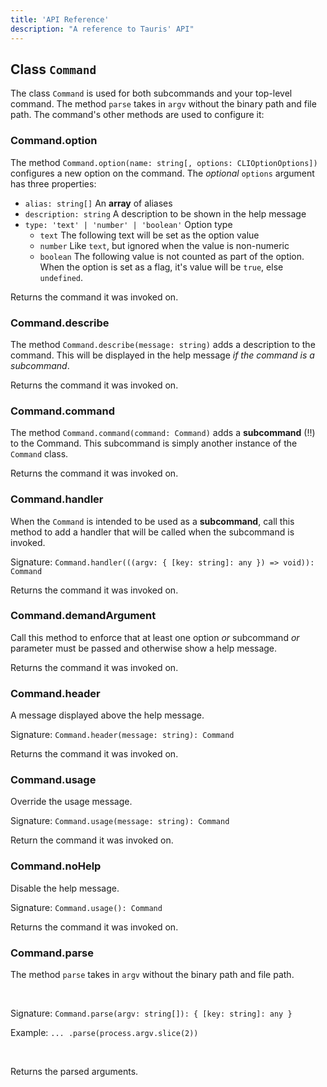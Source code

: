 ```yaml
---
title: 'API Reference'
description: "A reference to Tauris' API"
---
```


## Class `Command`
The class `Command` is used for both subcommands and your top-level command. The method `parse` takes in `argv` without the binary path and file path. The command's other methods are used to configure it:
<br/>

### Command.option
The method `Command.option(name: string[, options: CLIOptionOptions])` configures a new option on the command. The *optional* `options` argument has three properties:
- `alias: string[]` An **array** of aliases
- `description: string` A description to be shown in the help message
- `type: 'text' | 'number' | 'boolean'` Option type
  - `text` The following text will be set as the option value
  - `number` Like `text`, but ignored when the value is non-numeric
  - `boolean` The following value is not counted as part of the option. When the option is set as a flag, it's value will be `true`, else `undefined`.

Returns the command it was invoked on.
<br/>

### Command.describe
The method `Command.describe(message: string)` adds a description to the command. This will be displayed in the help message *if the command is a subcommand*. 

Returns the command it was invoked on.
<br/>

### Command.command
The method `Command.command(command: Command)` adds a **subcommand** (!!) to the Command. This subcommand is simply another instance of the `Command` class.

Returns the command it was invoked on.
<br/>

### Command.handler
When the `Command` is intended to be used as a **subcommand**, call this method to add a handler that will be called when the subcommand is invoked.

Signature: `Command.handler(((argv: { [key: string]: any }) => void)): Command`

Returns the command it was invoked on.
<br/>

### Command.demandArgument
Call this method to enforce that at least one option *or* subcommand *or* parameter must be passed and otherwise show a help message.

Returns the command it was invoked on.
<br/>

### Command.header
A message displayed above the help message.

Signature: `Command.header(message: string): Command`

Returns the command it was invoked on.
<br/>

### Command.usage
Override the usage message.

Signature: `Command.usage(message: string): Command`

Return the command it was invoked on.
<br/>

### Command.noHelp
Disable the help message.

Signature: `Command.usage(): Command`

Returns the command it was invoked on.
<br/>

### Command.parse
The method `parse` takes in `argv` without the binary path and file path.

<br/>

Signature: `Command.parse(argv: string[]): { [key: string]: any }`

Example: `... .parse(process.argv.slice(2))`

<br/>

Returns the parsed arguments.